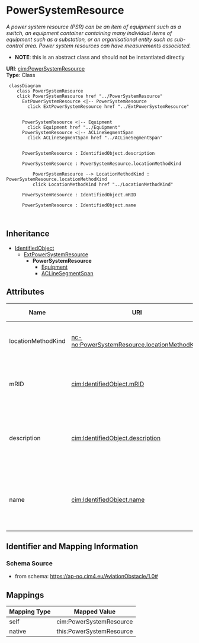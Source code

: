 # PowerSystemResource


_A power system resource (PSR) can be an item of equipment such as a switch, an equipment container containing many individual items of equipment such as a substation, or an organisational entity such as sub-control area. Power system resources can have measurements associated._




* __NOTE__: this is an abstract class and should not be instantiated directly


**URI**: [cim:PowerSystemResource](http://iec.ch/TC57/CIM100#PowerSystemResource)<br />
**Type**: Class




```mermaid
 classDiagram
    class PowerSystemResource
    click PowerSystemResource href "../PowerSystemResource"
      ExtPowerSystemResource <|-- PowerSystemResource
        click ExtPowerSystemResource href "../ExtPowerSystemResource"
      

      PowerSystemResource <|-- Equipment
        click Equipment href "../Equipment"
      PowerSystemResource <|-- ACLineSegmentSpan
        click ACLineSegmentSpan href "../ACLineSegmentSpan"
      
      
      PowerSystemResource : IdentifiedObject.description
        
      PowerSystemResource : PowerSystemResource.locationMethodKind
        
          PowerSystemResource --> LocationMethodKind : PowerSystemResource.locationMethodKind
          click LocationMethodKind href "../LocationMethodKind"
        
      PowerSystemResource : IdentifiedObject.mRID
        
      PowerSystemResource : IdentifiedObject.name
        
      
```





## Inheritance
* [IdentifiedObject](IdentifiedObject.md)
    * [ExtPowerSystemResource](ExtPowerSystemResource.md)
        * **PowerSystemResource**
            * [Equipment](Equipment.md)
            * [ACLineSegmentSpan](ACLineSegmentSpan.md)



## Attributes


| Name | URI | Cardinality and Range | Description | Inheritance |
| ---  | --- | --- | --- | --- |
| locationMethodKind | [nc-no:PowerSystemResource.locationMethodKind](https://ap-no.cim4.eu/AviationObstacle/1.0#PowerSystemResource.locationMethodKind) | 0..1 <br />  [LocationMethodKind](LocationMethodKind.md)  | Possible methods to derive geographical location | [ExtPowerSystemResource](ExtPowerSystemResource.md) |
| mRID | [cim:IdentifiedObject.mRID](http://iec.ch/TC57/CIM100#IdentifiedObject.mRID) | 0..1 <br />  string  | Master resource identifier issued by a model authority | [IdentifiedObject](IdentifiedObject.md) |
| description | [cim:IdentifiedObject.description](http://iec.ch/TC57/CIM100#IdentifiedObject.description) | 0..1 <br />  string  | The description is a free human readable text describing or naming the object | [IdentifiedObject](IdentifiedObject.md) |
| name | [cim:IdentifiedObject.name](http://iec.ch/TC57/CIM100#IdentifiedObject.name) | 0..1 <br />  string  | The name is any free human readable and possibly non unique text naming the o... | [IdentifiedObject](IdentifiedObject.md) |









## Identifier and Mapping Information







### Schema Source


* from schema: https://ap-no.cim4.eu/AviationObstacle/1.0#





## Mappings

| Mapping Type | Mapped Value |
| ---  | ---  |
| self | cim:PowerSystemResource |
| native | this:PowerSystemResource |




